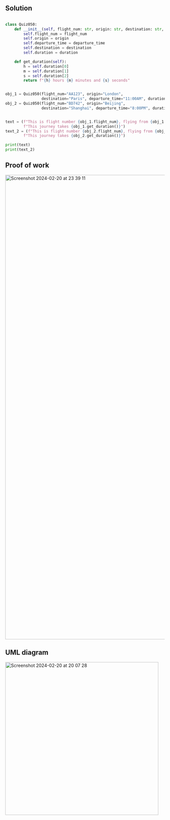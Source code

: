 ## Solution

```.py

class Quiz050:
    def __init__(self, flight_num: str, origin: str, destination: str, departure_time: str, duration: list[int]):
        self.flight_num = flight_num
        self.origin = origin
        self.departure_time = departure_time
        self.destination = destination
        self.duration = duration

    def get_duration(self):
        h = self.duration[0]
        m = self.duration[1]
        s = self.duration[2]
        return f"{h} hours {m} minutes and {s} seconds"


obj_1 = Quiz050(flight_num="AA123", origin="London",
                destination="Paris", departure_time="11:00AM", duration=[2, 40, 20])
obj_2 = Quiz050(flight_num="BD742", origin="Beijing",
                destination="Shanghai", departure_time="8:00PM", duration=[4, 10, 6])


text = (f"This is flight number {obj_1.flight_num}, flying from {obj_1.origin} to {obj_1.destination}. "
        f"This journey takes {obj_1.get_duration()}")
text_2 = (f"This is flight number {obj_2.flight_num}, flying from {obj_2.origin} to {obj_2.destination}. "
        f"This journey takes {obj_2.get_duration()}")

print(text)
print(text_2)


```
## Proof of work

<img width="1470" alt="Screenshot 2024-02-20 at 23 39 11" src="https://github.com/yuxuantaoisak/unit_3/assets/144768397/aac73e2a-9437-4d2b-9f42-84ec02597863">

## UML diagram

<img width="484" alt="Screenshot 2024-02-20 at 20 07 28" src="https://github.com/yuxuantaoisak/unit_3/assets/144768397/e02bcbe2-65a7-420c-b0ea-bc04b3057574">
